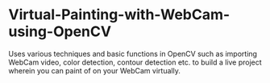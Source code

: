 # Virtual-Painting-with-WebCam-using-OpenCV
Uses various techniques and basic functions in OpenCV such as importing WebCam video, color detection, contour detection etc. to build a live project wherein you can paint of on your WebCam virtually. 
